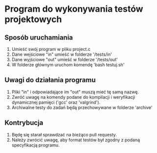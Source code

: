 # Program do wykonywania testów projektowych

## Sposób uruchamiania

1. Umieść swój program w pliku project.c
2. Dane wejściowe "in" umieść w folderze '/tests/in'
3. Dane wyjściowe "out" umieść w folderze '/tests/out'
5. W folderze głównym uruchom komendę 'bash testuj.sh'

## Uwagi do działania programu

1. Pliki "in" i odpowiadające im "out" muszą mieć tę samą nazwę.
2. Zwróć uwagę na komendy podane do kompilacji i weryfikacji dynamicznej pamięci ('gcc' oraz 'valgrind').
3. Archiwalne testy do zadań będą przechowywane w folderze 'archive'

## Kontrybucja

1. Będę się starał sprawdzać na bieżąco pull requesty.
2. Należy zwrócić uwagę, aby format testów był zgodny z podaną specyfikacją programu.